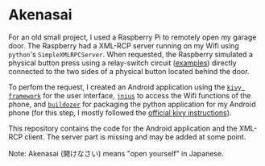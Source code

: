 # Akenasai

For an old small project, I used a Raspberry Pi to remotely open my garage door. The Raspberry had a XML-RCP server running on my Wifi using `python`'s `SimpleXMLRPCServer`. When requested, the Raspberry simulated a physical button press using a relay-switch circuit ([examples](https://www.electronics-tutorials.ws/blog/relay-switch-circuit.html)) directly connected to the two sides of a physical button located behind the door.

To perfom the request, I created an Android application using the [`kivy framework`](https://kivy.org/) for the user interface, [`jnius`](https://pyjnius.readthedocs.io/en/stable/) to access the Wifi functions of the phone, and [`buildozer`](https://buildozer.readthedocs.io/en/latest/) for packaging the python application for my Android phone (for this step, I mostly followed the [official kivy instructions](https://kivy.org/doc/stable/guide/packaging-android.html)).

This repository contains the code for the Android application and the XML-RCP client. The server part is missing and may be added at some point.

Note: Akenasai (開けなさい) means "open yourself" in Japanese.